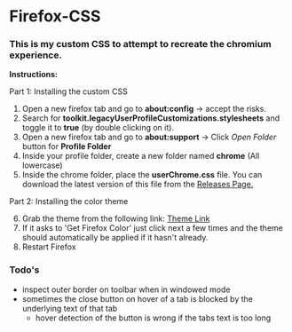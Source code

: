 # Firefox-CSS

### This is my custom CSS to attempt to recreate the chromium experience.

__Instructions:__

Part 1: Installing the custom CSS

1. Open a new firefox tab and go to __about:config__ -> accept the risks.
2. Search for __toolkit.legacyUserProfileCustomizations.stylesheets__ and toggle it to __true__ (by double clicking on it).
3. Open a new firefox tab and go to __about:support__ -> Click *Open Folder* button for __Profile Folder__
4. Inside your profile folder, create a new folder named __chrome__ (All lowercase)
5. Inside the chrome folder, place the __userChrome.css__ file. You can download the latest version of this file from the [Releases Page.](https://github.com/Trifall/Firefox-CSS/releases/)


Part 2: Installing the color theme

6. Grab the theme from the following link: [Theme Link](https://color.firefox.com/?theme=XQAAAAJUAQAAAAAAAABBqYhm849SCia48_6EGccwS-xMDPr79BBH6_4EpD24jBgjl6kvKSCXh41NOn6Dx5fR2q-a75GjEsvqfeU3VCj6w31W5eXvnSPrqPMCrtBu4dvYAJ4HJEbQ5PR6LKabjxMeCqo8aMtZBZuZ1NU_n0yAIvmiUoNsngm5b2WcT5zFMVsiSkeHdE-YluAjB0nBaIxF6fJVIu-yMdBQQEeyMC93_Kkuhv69kKhxBArVpLCywAtf2Y2Sis2qAb_V_SLQHNU9LTSSxkUr1uBJ3_rmAi9_yUk7IL1DRBAriIn_5KplwA)
7. If it asks to 'Get Firefox Color' just click next a few times and the theme should automatically be applied if it hasn't already.
8. Restart Firefox

### Todo's
* inspect outer border on toolbar when in windowed mode
* sometimes the close button on hover of a tab is blocked by the underlying text of that tab
  * hover detection of the button is wrong if the tabs text is too long
